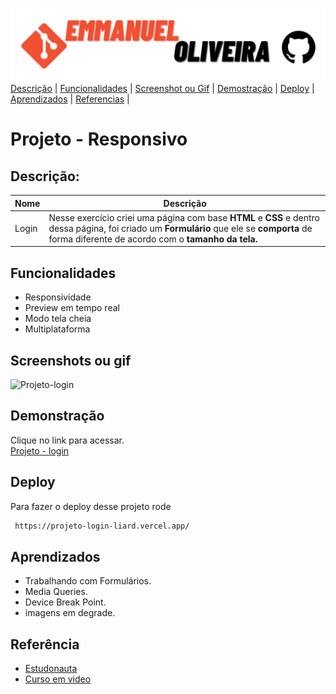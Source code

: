 ![banner-github](https://github.com/emmanuelmarcosdeoliveira/media-query/blob/main/imagens/manu-github.png) 
[Descrição](#descrição) | 
[Funcionalidades](#funcionalidades) |
[Screenshot ou Gif](#screenshots-ou-gif) |
[Demostração](n#demonstração) |
[Deploy](#deploy) |
[Aprendizados](#aprendizados) |
[Referencias](#referência) |
# Projeto - Responsivo
## Descrição:
Nome |   Descrição
---- | ------------
Login | Nesse exercício criei uma página com base **HTML** e **CSS** e dentro dessa página, foi  criado um **Formulário** que ele se **comporta** de forma diferente de acordo com o **tamanho da tela.**
## Funcionalidades

- Responsividade
- Preview em tempo real
- Modo tela cheia
- Multiplataforma


## Screenshots ou gif 

![Projeto-login](https://github.com/emmanuelmarcosdeoliveira/projeto-login/blob/main/imagens/tela-login.gif)

## Demonstração

Clique no link para acessar. <br>
 [Projeto - login ](https://projeto-login-liard.vercel.app/)


## Deploy

Para fazer o deploy desse projeto rode

```bash
 https://projeto-login-liard.vercel.app/
```


## Aprendizados

- Trabalhando com Formulários. 
- Media Queries.
 - Device Break Point. 
- imagens em degrade.

## Referência

 - [Estudonauta](https://www.estudonauta.com/)
 - [Curso em video](https://cursoemvideo.com)
 

